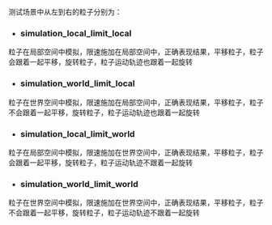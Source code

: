 测试场景中从左到右的粒子分别为：
- ### simulation_local_limit_local
粒子在局部空间中模拟，限速施加在局部空间中，正确表现结果，平移粒子，粒子会跟着一起平移，旋转粒子，粒子运动轨迹也跟着一起旋转
- ### simulation_world_limit_local
粒子在世界空间中模拟，限速施加在局部空间中，正确表现结果，平移粒子，粒子不会跟着一起平移，旋转粒子，粒子运动轨迹也跟着一起旋转
- ### simulation_local_limit_world
粒子在局部空间中模拟，限速施加在世界空间中，正确表现结果，平移粒子，粒子会跟着一起平移，旋转粒子，粒子运动轨迹不跟着一起旋转
- ### simulation_world_limit_world
粒子在世界空间中模拟，限速施加在世界空间中，正确表现结果，平移粒子，粒子不会跟着一起平移，旋转粒子，粒子运动轨迹不跟着一起旋转